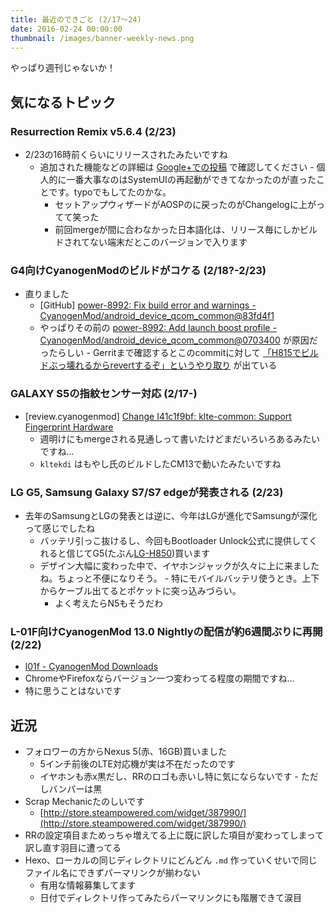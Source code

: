 ```yaml
---
title: 最近のできごと (2/17〜24)
date: 2016-02-24 00:00:00
thumbnail: /images/banner-weekly-news.png
---
```


やっぱり週刊じゃないか！

<!--more-->

## 気になるトピック

### Resurrection Remix v5.6.4 (2/23)

- 2/23の16時前くらいにリリースされたみたいですね
    - 追加された機能などの詳細は [Google+での投稿](https://plus.google.com/u/0/+AkhilNarang/posts/JoqNxCe18WM) で確認してください
            - 個人的に一番大事なのはSystemUIの再起動ができてなかったのが直ったことです。typoでもしてたのかな。
        - セットアップウィザードがAOSPのに戻ったのがChangelogに上がってて笑った
        - 前回mergeが間に合わなかった日本語化は、リリース毎にしかビルドされてない端末だとこのバージョンで入ります

### G4向けCyanogenModのビルドがコケる (2/18?-2/23)

- 直りました
    - [GitHub] [power-8992: Fix build error and warnings - CyanogenMod/android_device_qcom_common@83fd4f1](https://github.com/CyanogenMod/android_device_qcom_common/commit/83fd4f19fd8ca528c78747abb92aece07ae07a09)
    - やっぱりその前の [power-8992: Add launch boost profile - CyanogenMod/android_device_qcom_common@0703400](https://github.com/CyanogenMod/android_device_qcom_common/commit/0703400fbcd1a80f64c8f380f79a8da8bfad8b3b) が原因だったらしい
            - Gerritまで確認するとこのcommitに対して [「H815でビルドぶっ壊れるからrevertするぞ」というやり取り](http://review.cyanogenmod.org/#/c/132831/) が出ている

### GALAXY S5の指紋センサー対応 (2/17-)

- [review.cyanogenmod] [Change I41c1f9bf: klte-common: Support Fingerprint Hardware](http://review.cyanogenmod.org/#/c/133238/)
    - 週明けにもmergeされる見通しって書いたけどまだいろいろあるみたいですね…
    - `kltekdi` はもやし氏のビルドしたCM13で動いたみたいですね

### LG G5, Samsung Galaxy S7/S7 edgeが発表される (2/23)

- 去年のSamsungとLGの発表とは逆に、今年はLGが進化でSamsungが深化って感じでしたね
    - バッテリ引っこ抜けるし、今回もBootloader Unlock公式に提供してくれると信じてG5(たぶん[LG-H850](http://www.lg.com/uk/mobile-phones/lg-H850))買います
    - デザイン大幅に変わった中で、イヤホンジャックが久々に上に来ましたね。ちょっと不便になりそう。
            - 特にモバイルバッテリ使うとき。上下からケーブル出てるとポケットに突っ込みづらい。
        - よく考えたらN5もそうだわ

### L-01F向けCyanogenMod 13.0 Nightlyの配信が約6週間ぶりに再開 (2/22)

- [l01f - CyanogenMod Downloads](https://download.cyanogenmod.org/?device=l01f)
- ChromeやFirefoxならバージョン一つ変わってる程度の期間ですね…
- 特に思うことはないです

## 近況

- フォロワーの方からNexus 5(赤、16GB)買いました
    - 5インチ前後のLTE対応機が実は不在だったのです
    - イヤホンも赤x黒だし、RRのロゴも赤いし特に気にならないです
            - ただしバンパーは黒
- Scrap Mechanicたのしいです
    - [http://store.steampowered.com/widget/387990/](http://store.steampowered.com/widget/387990/)
- RRの設定項目まためっちゃ増えてる上に既に訳した項目が変わってしまって訳し直す羽目に遭ってる
- Hexo、ローカルの同じディレクトリにどんどん `.md` 作っていくせいで同じファイル名にできずパーマリンクが揃わない
    - 有用な情報募集してます
    - 日付でディレクトリ作ってみたらパーマリンクにも階層できて涙目
